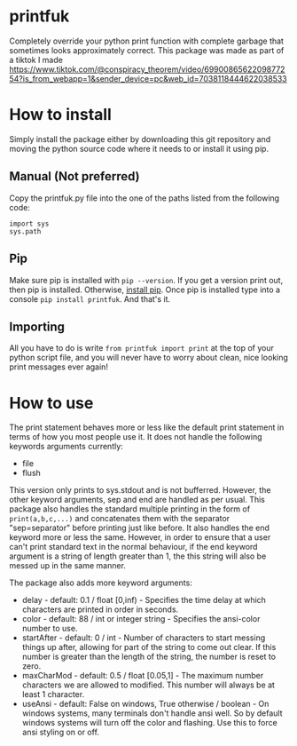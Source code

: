 # printfuk
Completely override your python print function with complete garbage that sometimes looks approximately correct.  This package was made as part of a tiktok I made https://www.tiktok.com/@conspiracy_theorem/video/6990086562209877254?is_from_webapp=1&sender_device=pc&web_id=7038118444622038533

# How to install
Simply install the package either by downloading this git repository and moving the python source code where it needs to or install it using pip.

## Manual (Not preferred)
Copy the printfuk.py file into the one of the paths listed from the following code:
```
import sys
sys.path
```

## Pip
Make sure pip is installed with `pip --version`.  If you get a version print out, then pip is installed.  Otherwise, [install pip](https://pip.pypa.io/en/stable/installation/). 
Once pip is installed type into a console `pip install printfuk`.  And that's it.

## Importing
All you have to do is write `from printfuk import print` at the top of your python script file, and you will never have to worry about clean, nice looking print messages ever again!

# How to use
The print statement behaves more or less like the default print statement in terms of how you most people use it.  It does not handle the following keywords arguments currently:
 * file
 * flush

This version only prints to sys.stdout and is not bufferred.  However, the other keyword arguments, sep and end are handled as per usual.  This package also handles the standard multiple printing in the form of ```print(a,b,c,...)``` and concatenates them with the separator "sep=separator" before printing just like before.  It also handles the end keyword more or less the same.  However, in order to ensure that a user can't print standard text in the normal behaviour, if the end keyword argument is a string of length greater than 1, the this string will also be messed up in the same manner.

The package also adds more keyword arguments:
 * delay - default: 0.1 / float \[0,inf) - Specifies the time delay at which characters are printed in order in seconds.
 * color - default: 88 / int or integer string - Specifies the ansi-color number to use.
 * startAfter - default: 0 / int - Number of characters to start messing things up after, allowing for part of the string to come out clear.  If this number is greater than the length of the string, the number is reset to zero.
 * maxCharMod - default: 0.5 / float \[0.05,1\] - The maximum number characters we are allowed to modified.  This number will always be at least 1 character.
 * useAnsi - default: False on windows, True otherwise / boolean - On windows systems, many terminals don't handle ansi well.  So by default windows systems will turn off the color and flashing.  Use this to force ansi styling on or off.
